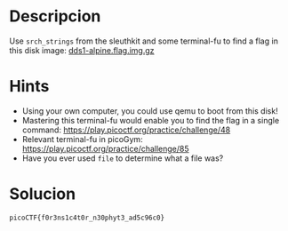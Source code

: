 # Descripcion
Use `srch_strings` from the sleuthkit and some terminal-fu to find a flag in this disk image: [dds1-alpine.flag.img.gz](https://mercury.picoctf.net/static/f63e4eba644c99e92324b65cbd875db6/dds1-alpine.flag.img.gz)

# Hints
- Using your own computer, you could use qemu to boot from this disk!
- Mastering this terminal-fu would enable you to find the flag in a single command: https://play.picoctf.org/practice/challenge/48
- Relevant terminal-fu in picoGym: https://play.picoctf.org/practice/challenge/85
- Have you ever used `file` to determine what a file was?


# Solucion



```
picoCTF{f0r3ns1c4t0r_n30phyt3_ad5c96c0}
```

